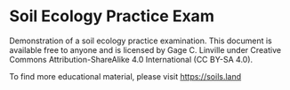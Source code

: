 # Soil Ecology Practice Exam
Demonstration of a soil ecology practice examination. This document is available free to anyone and is licensed by Gage C. Linville under Creative Commons Attribution-ShareAlike 4.0 International (CC BY-SA 4.0).

To find more educational material, please visit https://soils.land
